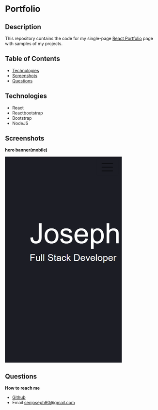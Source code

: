 # Portfolio

## Description

This repository contains the code for my single-page <a href="https://joesen-dev.github.io/react-portfolio/">React Portfolio</a> page with samples of my projects.

## Table of Contents

- [Technologies](#technologies)
- [Screenshots](#screenshots)
- [Questions](#questions)

## Technologies

- React
- Reactbootstrap
- Bootstrap
- NodeJS

## Screenshots

**hero banner(mobile)**

![hero banner](./src/assets/images/screenshots/hero-banner.png)

## Questions

**How to reach me**

- <a href="https://github.com/joesen-dev">Github</a>
- Email senjoseph90@gmail.com
